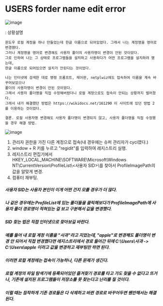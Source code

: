 # USERS forder name edit error

![image](https://github.com/sarimiro56/Error_Resolution_Notepad/assets/128454837/a3f05635-afb7-4955-b0de-81c3a7738fa8)

:   상황설명

    윈도우 로컬 계정을 하나 만들었는데 한글 이름으로 되어있었다. 그래서 나는 계정명을 영어로 변경했다.
    그러나 계정명을 영어로 변경해도 사용자 폴더의 사용자명이 변경이 안된 것이었다.
    그로 인하여 나는 그 상태로 프로그램들을 설치하고 사용하다가 어떤 프로그램을 설치하려 했는데,
    한글 이름으로 되어있으면 설치가 안된다는 것이었다.

    나는 인터넷에 검색한 대로 명령 프롬프트, 제어판, netplwiz에도 접속하여 이름을 계속 바꾸어보았으나
    폴더의 사용자명이 변경이 안된 것이었다.
    그래서 사용자 폴더명을 직접 수정해버렸더니 로컬 계정으로도 접속이 안되는 상황까지 벌어졌다.
    그래서 내가 해결했던 방법은 https://wikidocs.net/161290 이 사이트에 있던 방법 2를 이용하는 것이었다.

    결론. 로컬 사용자명 변경해도 사용자 폴더명이 변경되지 않고, 사용자 폴더명을 직접 수정했을 경우 해결 방법.

![image](https://github.com/sarimiro56/Error_Resolution_Notepad/assets/128454837/6507b185-f661-4f23-89ae-5d494db02056)

<ol>
    <li>관리자 권한을 가진 다른 계정으로 접속(내 경우에는 슈퍼 관리자가 cyci였다.)</li>
    <li>window + R 키를 누르고 "regidit"를 입력하여 레지스트리 실행.</li>
    <li>레지스트리 편집기에서 HKEY_LOCAL_MACHINE\SOFTWARE\Microsoft\Windows NT\CurrentVersion\ProfileList\<사용자 SID>\를 찾아서 ProfileImagePath의 값을 알맞게 변경.</li>
    <li>컴퓨터 재부팅.</li>
</ol>

##### 사용자 SID는 사용자 본인이 이게 어떤 건지 모를 경우가 더 많다.
##### 나 같은 경우에는 ProfileList에 있는 폴더들을 클릭해보다가 ProfileImagePath에 사용자 폴더 경로명이 적혀있는 걸 보고 구분해서 값을 변경했다.
##### SID 찾는 법은 직접 인터넷으로 찾아보길 바란다.

##### 예를 들어 내 로컬 계정 이름을 "사과"라고 지었는데, "apple"로 변경해도 폴더명이 변경 안 되어서 직접 변경했다면 레지스트리에서 경로 들어간 뒤에 C:\Users\사과 -> C:\Users\apple 이라고 값을 변경하고 재부팅만 하면 된다.

##### 이러면 로컬 계정에는 접속이 가능하나, 다른 문제가 생긴다.
##### 로컬 계정의 파일 탐색기에 등록되어있던 즐겨찾기 경로를 타고 가도 찾을 수 없다고 뜨거나, 기존에 설치된 프로그램들이 저장소를 못 찾는다고 난리를 칠 것이다.
##### 이럴 때는 침착하게 기존 경로들은 다 삭제하고 바뀐 경로로 바꾸어두면 웬만해서는 해결된다.
